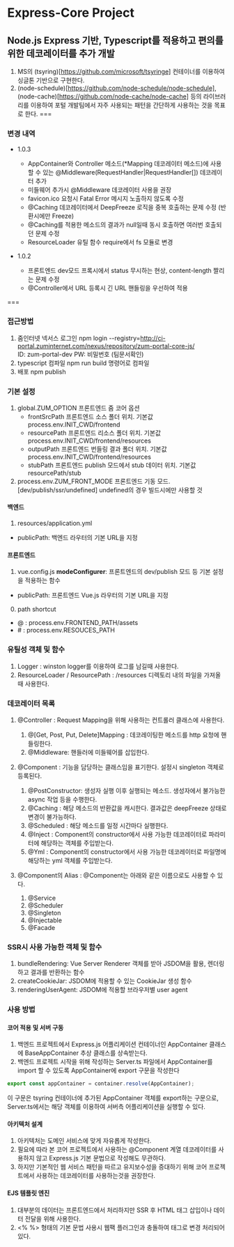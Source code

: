 Express-Core Project
===
## Node.js Express 기반, Typescript를 적용하고 편의를 위한 데코레이터를 추가 개발
1. MS의 (tsyring)[https://github.com/microsoft/tsyringe] 컨테이너를 이용하여 싱글톤 기반으로 구현한다.
1. (node-schedule)[https://github.com/node-schedule/node-schedule], (node-cache)[https://github.com/node-cache/node-cache] 등의 라이브러리를 이용하여
포털 개발팀에서 자주 사용되는 패턴을 간단하게 사용하는 것을 목표로 한다.
===
### 변경 내역

- 1.0.3
  - AppContainer와 Controller 메소드(*Mapping 데코레이터 메소드)에 사용할 수 있는 
    @Middleware(RequestHandler|RequestHandler[]) 데코레이터 추가
  - 미들웨어 추가시 @Middleware 데코레이터 사용을 권장
  - favicon.ico 요청시 Fatal Error 메시지 노출하지 않도록 수정
  - @Caching 데코레이터에서 DeepFreeze 로직을 중복 호출하는 문제 수정 (반환시에만 Freeze)
  - @Caching를 적용한 메소드의 결과가 null일때 동시 호출하면 여러번 호출되던 문제 수정
  - ResourceLoader 유틸 함수 require에서 fs 모듈로 변경

- 1.0.2
  - 프론트엔드 dev모드 프록시에서 status 무시하는 현상, content-length 짤리는 문제 수정
  - @Controller에서 URL 등록시 긴 URL 핸들링을 우선하여 적용

===
### 접근방법
1. 줌인터넷 넥서스 로그인
  npm login --registry=http://ci-portal.zuminternet.com/nexus/repository/zum-portal-core-js/  
  ID: zum-portal-dev PW: 비밀번호 (팀문서확인)
1. typescript 컴파일 
  npm run build 명령어로 컴파일
2. 배포
  npm publish

### 기본 설정
1. global.ZUM_OPTION
    프론트엔드 줌 코어 옵션
    - frontSrcPath
        프론트엔드 소스 폴더 위치. 기본값 process.env.INIT_CWD/frontend
    - resourcePath
        프론트엔드 리소스 폴더 위치. 기본값 process.env.INIT_CWD/frontend/resources 
    - outputPath
        프론트엔드 번들링 결과 폴더 위치. 기본값 process.env.INIT_CWD/frontend/resources
    - stubPath
        프론트엔드 publish 모드에서 stub 데이터 위치. 기본값 resourcePath/stub
1. process.env.ZUM_FRONT_MODE
    프론트엔드 기동 모드. [dev/publish/ssr/undefined] undefined의 경우 빌드시에만 사용할 것

#### 백엔드  
1. resources/application.yml  
  - publicPath: 백엔드 라우터의 기본 URL을 지정
  
#### 프론트엔드
1. vue.config.js
**modeConfigurer**: 프론트엔드의 dev/publish 모드 등 기본 설정을 적용하는 함수
  - publicPath: 프론트엔드 Vue.js 라우터의 기본 URL을 지정
  
0. path shortcut
  - @ : process.env.FRONTEND_PATH/assets
  - \# : process.env.RESOUCES_PATH

### 유틸성 객체 및 함수
1. Logger : winston logger를 이용하여 로그를 남길때 사용한다.
2. ResourceLoader / ResourcePath : /resources 디렉토리 내의 파일을 가져올 때 사용한다.

### 데코레이터 목록
1. @Controller : Request Mapping을 위해 사용하는 컨트롤러 클래스에 사용한다.
    1. @[Get, Post, Put, Delete]Mapping : 데코레이팅한 메소드를 http 요청에 핸들링한다.
    1. @Middleware: 핸들러에 미들웨어를 삽입한다.
1. @Component : 기능을 담당하는 클래스임을 표기한다. 설정시 singleton 객체로 등록된다.
    1. @PostConstructor: 생성자 실행 이후 실행되는 메소드. 생성자에서 불가능한 async 작업 등을 수행한다.
    1. @Caching : 해당 메소드의 반환값을 캐시한다. 결과값은 deepFreeze 상태로 변경이 불가능하다.
    1. @Scheduled : 해당 메소드를 일정 시간마다 실행한다.
    1. @Inject : Component의 constructor에서 사용 가능한 데코레이터로 파라미터에 해당하는 객체를 주입받는다.
    1. @Yml : Component의 constructor에서 사용 가능한 데코레이터로 파일명에 해당하는 yml 객체를 주입받는다.
    
1. @Component의 Alias : @Component는 아래와 같은 이름으로도 사용할 수 있다.
    1. @Service
    1. @Scheduler
    1. @Singleton
    1. @Injectable
    1. @Facade

### SSR시 사용 가능한 객체 및 함수
1. bundleRendering: Vue Server Renderer 객체를 받아 JSDOM을 활용, 렌더링하고 결과를 반환하는 함수
1. createCookieJar: JSDOM에 적용할 수 있는 CookieJar 생성 함수
1. renderingUserAgent: JSDOM에 적용할 브라우저별 user agent

### 사용 방법
#### 코어 적용 및 서버 구동
1. 백엔드 프로젝트에서 Express.js 어플리케이션 컨테이너인 AppContainer 클래스에 BaseAppContainer 추상 클래스를 상속받는다.
1. 백엔드 프로젝트 시작을 위해 작성하는 Server.ts 파일에서 AppContainer를 import 할 수 있도록 AppContainer에 export 구문을 작성한다
```typescript
export const appContainer = container.resolve(AppContainer);
```
이 구문은 tsyring 컨테이너에 추가된 AppContainer 객체를 export하는 구문으로, Server.ts에서는 해당 객체를 이용하여 서버측 어플리케이션을 실행할 수 있다.

#### 아키텍처 설계
1. 아키텍처는 도메인 서비스에 맞게 자유롭게 작성한다.
1. 필요에 따라 본 코어 프로젝트에서 사용하는 @Component 계열 데코레이터를 사용하지 않고 Express.js 기본 문법으로 작성해도 무관하다.
1. 하지만 기본적인 웹 서비스 패턴을 따르고 유지보수성을 증대하기 위해 코어 프로젝트에서 사용하는 데코레이터를 사용하는것을 권장한다. 

#### EJS 템플릿 엔진
1. 대부분의 데이터는 프론트엔드에서 처리하지만 SSR 후 HTML 태그 삽입이나 데이터 전달을 위해 사용한다.
1. <% %> 형태의 기본 문법 사용시 웹팩 플러그인과 충돌하여 <? ?> 태그로 변경 처리되어 있다.
